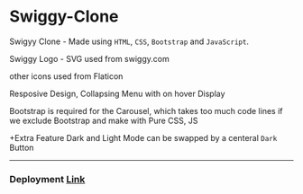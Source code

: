 # Swiggy-Clone 
Swigyy Clone - Made using `HTML`, `CSS`, `Bootstrap` and `JavaScript`. 

Swiggy Logo - SVG used from swiggy.com

other icons used from Flaticon

Resposive Design, Collapsing Menu with on hover Display

Bootstrap is required for the Carousel, which takes too much code lines if we exclude Bootstrap and 
make with Pure CSS, JS

+Extra Feature
Dark and Light Mode can be swapped by a centeral `Dark` Button

___

### Deployment [Link](https://anup9148680234.github.io/Swiggy-Clone/)
